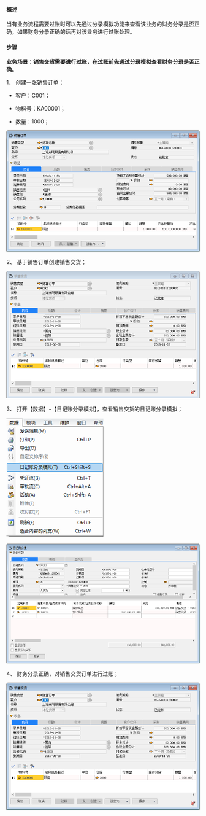 #### **概述** 

当有业务流程需要过账时可以先通过分录模拟功能来查看该业务的财务分录是否正确，如果财务分录正确的话再对该业务进行过账处理。

#### **步骤**

**业务场景：销售交货需要进行过账，在过账前先通过分录模拟查看财务分录是否正确。**

1、 创建一张销售订单； 

- 客户：C001；

- 物料号：KA00001；

- 数量：1000；

![img](images/sj3.1.png) 

2、 基于销售订单创建销售交货； 

![img](images/sj3.2.png) 

3、 打开【数据】-【日记账分录模拟】，查看销售交货的日记账分录模拟； 

![img](images/sj3.3.png) 

![img](images/sj3.4.png) 

4、 财务分录正确，对销售交货订单进行过账； 

![img](images/sj3.5.png)